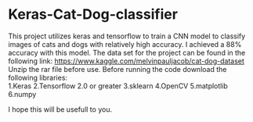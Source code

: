 # Keras-Cat-Dog-classifier
This project utilizes keras and tensorflow to train a CNN model to classify images of cats and dogs with relatively high accuracy. 
I achieved a 88% accuracy with this model.
The data set for the project can be found in the following link: https://www.kaggle.com/melvinpauljacob/cat-dog-dataset
Unzip the rar file before use.
Before running the code download the following libraries: <br/>
1.Keras
2.Tensorflow 2.0 or greater
3.sklearn
4.OpenCV
5.matplotlib
6.numpy

I hope this will be usefull to you.
